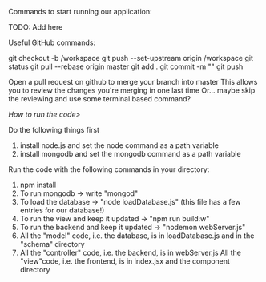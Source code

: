 Commands to start running our application:

TODO: Add here

Useful GitHub commands:

<Create a new branch from master>
git checkout -b <name>/workspace

<Connect the remote branch>
git push --set-upstream origin <name>/workspace

<Get current git status>
git status

<Update local personal branch with latest from remote master>
<Most important command!!!>
git pull --rebase origin master

<Process to commit changes>
git add .
git commit -m "<Commit message>"
git push


<To put changes into master so that we all can use them>

Open a pull request on github to merge your branch into master
This allows you to review the changes you're merging in one last time
Or... maybe skip the reviewing and use some terminal based command?


*How to run the code>*

Do the following things first

1. install node.js and set the node command as a path variable
2. install mongodb and set the mongodb command as a path variable

Run the code with the following commands in your directory:

1. npm install 
2. To run mongodb -> write "mongod"
3. To load the database -> "node loadDatabase.js" (this file has a few entries for our database!)
4. To run the view and keep it updated -> "npm run build:w"
5. To run the backend and keep it updated -> "nodemon webServer.js"
6. All the "model" code, i.e. the database, is in loadDatabase.js and in the "schema" directory
7. All the "controller" code, i.e. the backend, is in webServer.js
All the "view"code, i.e. the frontend, is in index.jsx and the component directory


